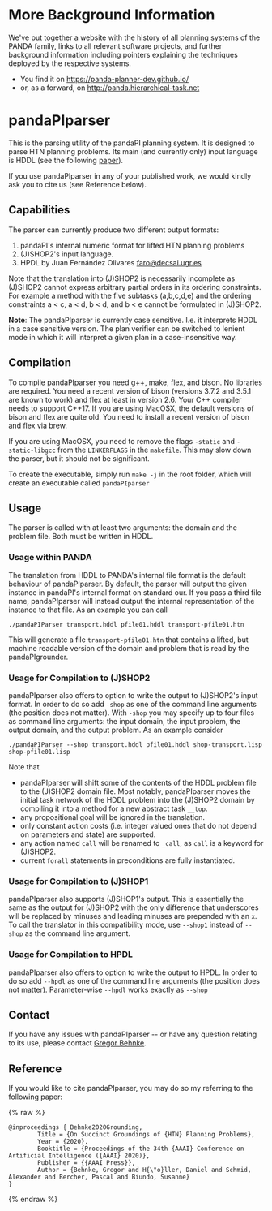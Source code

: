# More Background Information

We've put together a website with the history of all planning systems of the PANDA family, links to all relevant software projects, and further background information including pointers explaining the techniques deployed by the respective systems.

- You find it on https://panda-planner-dev.github.io/
- or, as a forward, on http://panda.hierarchical-task.net


# pandaPIparser

This is the parsing utility of the pandaPI planning system. It is designed to parse HTN planning problems. Its main (and currently only) input language is HDDL (see the following [paper](http://www.uni-ulm.de/fileadmin/website_uni_ulm/iui.inst.090/Publikationen/2019/Hoeller2019HDDL.pdf)).

If you use pandaPIparser in any of your published work, we would kindly ask you to cite us (see Reference below).


## Capabilities 

The parser can currently produce two different output formats:

1. pandaPI's internal numeric format for lifted HTN planning problems
2. (J)SHOP2's input language.
3. HPDL by Juan Fernández Olivares <faro@decsai.ugr.es>

Note that the translation into (J)SHOP2 is necessarily incomplete as (J)SHOP2 cannot express arbitrary partial orders in its ordering constraints. For example a method with the five subtasks (a,b,c,d,e) and the ordering constraints a < c, a < d, b < d, and b < e cannot be formulated in (J)SHOP2.

**Note**: The pandaPIparser is currently case sensitive. I.e. it interprets HDDL in a case sensitive version. The plan verifier can be switched to lenient mode in which it will interpret a given plan in a case-insensitive way.

## Compilation
To compile pandaPIparser you need g++, make, flex, and bison. No libraries are required. You need a recent version of bison (versions 3.7.2 and 3.5.1 are known to work) and flex at least in version 2.6. Your C++ compiler needs to support C++17. If you are using MacOSX, the default versions of bison and flex are quite old. You need to install a recent version of bison and flex via brew.

If you are using MacOSX, you need to remove the flags `-static` and `-static-libgcc` from the `LINKERFLAGS` in the `makefile`. This may slow down the parser, but it should not be significant.

To create the executable, simply run `make -j` in the root folder, which will create an executable called `pandaPIparser`


## Usage
The parser is called with at least two arguments: the domain and the problem file. Both must be written in HDDL.

### Usage within PANDA
The translation from HDDL to PANDA's internal file format is the default behaviour of pandaPIparser.
By default, the parser will output the given instance in pandaPI's internal format on standard our.
If you pass a third file name, pandaPIparser will instead output the internal representation of the instance to that file.
As an example you can call

```
./pandaPIParser transport.hddl pfile01.hddl transport-pfile01.htn
```

This will generate a file `transport-pfile01.htn` that contains a lifted, but machine readable version of the domain and problem that is read by the pandaPIgrounder.

### Usage for Compilation to (J)SHOP2
pandaPIparser also offers to option to write the output to (J)SHOP2's input format. In order to do so add `-shop` as one of the command line arguments (the position does not matter).
With `-shop` you may specify up to four files as command line arguments: the input domain, the input problem, the output domain, and the output problem.
As an example consider

```
./pandaPIParser --shop transport.hddl pfile01.hddl shop-transport.lisp shop-pfile01.lisp
```

Note that
* pandaPIparser will shift some of the contents of the HDDL problem file to the (J)SHOP2 domain file. Most notably, pandaPIparser moves the initial task network of the HDDL problem into the (J)SHOP2 domain by compiling it into a method for a new abstract task `__top`.
* any propositional goal will be ignored in the translation.
* only constant action costs (i.e. integer valued ones that do not depend on parameters and state) are supported.
* any action named `call` will be renamed to `_call`, as `call` is a keyword for (J)SHOP2.
* current `forall` statements in preconditions are fully instantiated.


### Usage for Compilation to (J)SHOP1
pandaPIparser also supports (J)SHOP1's output. This is essentially the same as the output for (J)SHOP2 with the only difference that underscores will be replaced by minuses and leading minuses are prepended with an `x`.
To call the translator in this compatibility mode, use `--shop1` instead of `--shop` as the command line argument.


### Usage for Compilation to HPDL
pandaPIparser also offers to option to write the output to HPDL. In order to do so add `--hpdl` as one of the command line arguments (the position does not matter).
Parameter-wise `--hpdl` works exactly as `--shop`


## Contact
If you have any issues with pandaPIparser -- or have any question relating to its use, please contact [Gregor Behnke](mailto:g.behnke@uva.nl).


## Reference
If you would like to cite pandaPIparser, you may do so my referring to the following paper:

{% raw %}
```
@inproceedings { Behnke2020Grounding,
		Title = {On Succinct Groundings of {HTN} Planning Problems},
		Year = {2020},
		Booktitle = {Proceedings of the 34th {AAAI} Conference on Artificial Intelligence ({AAAI} 2020)},
		Publisher = {{AAAI Press}},
		Author = {Behnke, Gregor and H{\"o}ller, Daniel and Schmid, Alexander and Bercher, Pascal and Biundo, Susanne}
}
```
{% endraw %}
